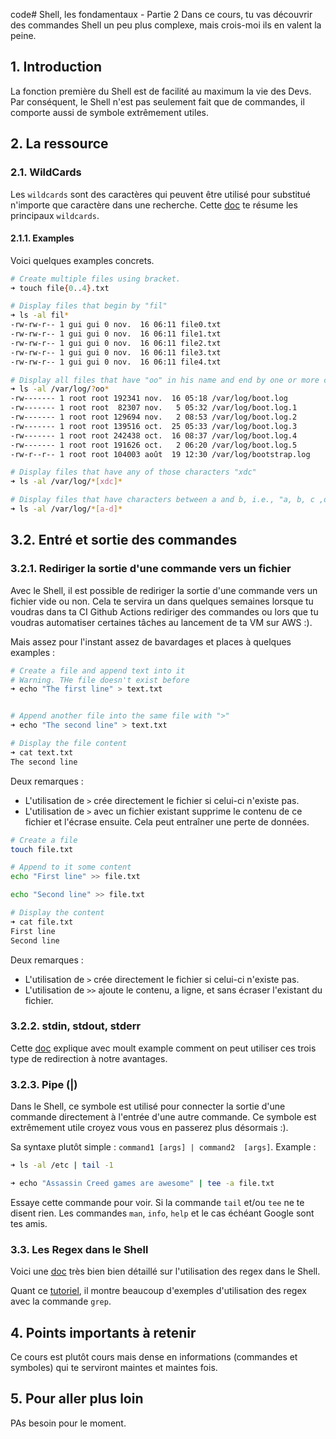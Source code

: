 code# Shell, les fondamentaux - Partie 2
Dans ce cours, tu vas découvrir des commandes Shell un peu plus complexe, mais crois-moi ils en valent la peine. 

## 1. Introduction
La fonction première du Shell est de facilité au maximum la vie des Devs. Par conséquent, le Shell n'est pas seulement fait que de commandes, il comporte aussi de symbole extrêmement utiles.

## 2. La ressource

### 2.1. WildCards
Les `wildcards` sont des caractères qui peuvent être utilisé pour substitué n'importe que caractère dans une recherche. Cette [doc](https://tldp.org/LDP/GNU-Linux-Tools-Summary/html/x11655.htm) te résume les principaux `wildcards`. 


#### 2.1.1. Examples
Voici quelques examples concrets.

```sh
# Create multiple files using bracket.
➜ touch file{0..4}.txt

# Display files that begin by "fil"
➜ ls -al fil*   
-rw-rw-r-- 1 gui gui 0 nov.  16 06:11 file0.txt
-rw-rw-r-- 1 gui gui 0 nov.  16 06:11 file1.txt
-rw-rw-r-- 1 gui gui 0 nov.  16 06:11 file2.txt
-rw-rw-r-- 1 gui gui 0 nov.  16 06:11 file3.txt
-rw-rw-r-- 1 gui gui 0 nov.  16 06:11 file4.txt
```

```sh
# Display all files that have "oo" in his name and end by one or more characters
➜ ls -al /var/log/?oo*
-rw------- 1 root root 192341 nov.  16 05:18 /var/log/boot.log
-rw------- 1 root root  82307 nov.   5 05:32 /var/log/boot.log.1
-rw------- 1 root root 129694 nov.   2 08:53 /var/log/boot.log.2
-rw------- 1 root root 139516 oct.  25 05:33 /var/log/boot.log.3
-rw------- 1 root root 242438 oct.  16 08:37 /var/log/boot.log.4
-rw------- 1 root root 191626 oct.   2 06:20 /var/log/boot.log.5
-rw-r--r-- 1 root root 104003 août  19 12:30 /var/log/bootstrap.log
```


```sh
# Display files that have any of those characters "xdc"
➜ ls -al /var/log/*[xdc]*

# Display files that have characters between a and b, i.e., "a, b, c ,d"
➜ ls -al /var/log/*[a-d]*
```


## 3.2. Entré et sortie des commandes 

### 3.2.1. Rediriger la sortie d'une commande vers un fichier

Avec le Shell, il est possible de rediriger la sortie d'une commande vers un fichier vide ou non. Cela te servira un dans quelques semaines lorsque tu voudras dans ta CI Github Actions rediriger des commandes ou lors que tu voudras automatiser certaines tâches au lancement de ta VM sur AWS :).

Mais assez pour l'instant assez de bavardages et places à quelques examples :

```sh
# Create a file and append text into it
# Warning. THe file doesn't exist before
➜ echo "The first line" > text.txt


# Append another file into the same file with ">"
➜ echo "The second line" > text.txt

# Display the file content
➜ cat text.txt
The second line
 ```

Deux remarques : 
- L'utilisation de `>` crée directement le fichier si celui-ci n'existe pas.
- L'utilisation de `>` avec un fichier existant supprime le contenu de ce fichier et l'écrase ensuite. Cela peut entraîner une perte de données.


```sh
# Create a file
touch file.txt

# Append to it some content
echo "First line" >> file.txt

echo "Second line" >> file.txt

# Display the content
➜ cat file.txt
First line
Second line
```

Deux remarques : 
- L'utilisation de `>` crée directement le fichier si celui-ci n'existe pas.
- L'utilisation de `>>`  ajoute le contenu, a ligne, et sans écraser l'existant du fichier.


### 3.2.2. stdin, stdout, stderr

Cette [doc](https://www.guru99.com/linux-redirection.html) explique avec moult example comment on peut utiliser ces trois type de redirection à notre avantages.


### 3.2.3. Pipe (|) 

Dans le Shell, ce symbole est utilisé pour connecter la sortie d'une commande directement à l'entrée d'une autre commande. Ce symbole est extrêmement utile croyez vous vous en passerez plus désormais :).

Sa syntaxe plutôt simple : `command1 [args] | command2  [args]`. Example :

```sh
➜ ls -al /etc | tail -1

➜ echo "Assassin Creed games are awesome" | tee -a file.txt
```
Essaye cette commande pour voir. Si la commande `tail` et/ou `tee` ne te disent rien. Les commandes `man`, `info`, `help` et le cas échéant Google sont tes amis.


### 3.3. Les Regex dans le Shell

Voici une [doc](https://www.guru99.com/linux-regular-expressions.html) très bien bien détaillé sur l'utilisation des regex dans le Shell.

Quant ce [tutoriel](https://www.cyberciti.biz/faq/grep-regular-expressions/), il montre beaucoup d'exemples d'utilisation des regex avec la commande `grep`.


## 4. Points importants à retenir

Ce cours est plutôt cours mais dense en informations (commandes et symboles) qui te serviront maintes et maintes fois.

## 5. Pour aller plus loin
PAs besoin pour le moment.
